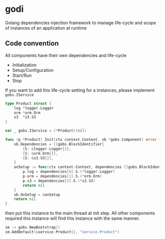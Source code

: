# godi
Golang dependencies injection framework to manage life-cycle and scope of instances of an application at runtime

## Code convention
All components have their own dependencies and life-cycle
- Initialization
- Setup/Configuration
- Start/Run
- Stop

If you want to add this life-cycle setting for a instances, please implement `gobs.IService`
```go
type Product struct {
	log *logger.Logger
	orm *orm.Orm
	s3  *s3.S3
}

var _ gobs.IService = (*Product)(nil)

func (p *Product) Init(ctx context.Context, sb *gobs.Component) error {
	sb.Dependencies = []gobs.BlockIdentifier{
		{S: &logger.Logger{}},
		{S: &orm.Orm{}},
		{S: &s3.S3{}},
	}
	onSetup := func(ctx context.Context, dependencies []gobs.BlockIdentifier) error {
		p.log = dependencies[0].S.(*logger.Logger)
		p.orm = dependencies[1].S.(*orm.Orm)
		p.s3 = dependencies[2].S.(*s3.S3)
		return nil
	}
	sb.OnSetup = &onSetup
	return nil
}
```
then put this instance to the main thread at init step. All other components required this instance will find this instance with the same manner.
```go
sm := gobs.NewBootstrap()
sm.AddDefault(&service.Product{}, "service.Product")
```
